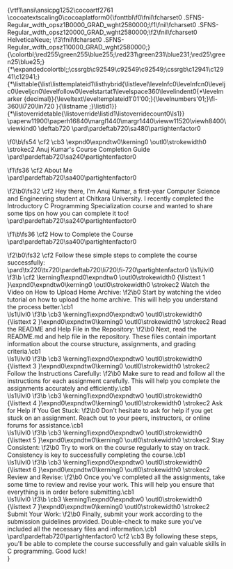 {\rtf1\ansi\ansicpg1252\cocoartf2761
\cocoatextscaling0\cocoaplatform0{\fonttbl\f0\fnil\fcharset0 .SFNS-Regular_wdth_opsz1B0000_GRAD_wght2580000;\f1\fnil\fcharset0 .SFNS-Regular_wdth_opsz120000_GRAD_wght2580000;\f2\fnil\fcharset0 HelveticaNeue;
\f3\fnil\fcharset0 .SFNS-Regular_wdth_opsz110000_GRAD_wght2580000;}
{\colortbl;\red255\green255\blue255;\red231\green231\blue231;\red25\green25\blue25;}
{\*\expandedcolortbl;;\cssrgb\c92549\c92549\c92549;\cssrgb\c12941\c12941\c12941;}
{\*\listtable{\list\listtemplateid1\listhybrid{\listlevel\levelnfc0\levelnfcn0\leveljc0\leveljcn0\levelfollow0\levelstartat1\levelspace360\levelindent0{\*\levelmarker \{decimal\}}{\leveltext\leveltemplateid1\'01\'00;}{\levelnumbers\'01;}\fi-360\li720\lin720 }{\listname ;}\listid1}}
{\*\listoverridetable{\listoverride\listid1\listoverridecount0\ls1}}
\paperw11900\paperh16840\margl1440\margr1440\vieww11520\viewh8400\viewkind0
\deftab720
\pard\pardeftab720\sa480\partightenfactor0

\f0\b\fs54 \cf2 \cb3 \expnd0\expndtw0\kerning0
\outl0\strokewidth0 \strokec2 Anuj Kumar's Course Completion Guide\
\pard\pardeftab720\sa240\partightenfactor0

\f1\fs36 \cf2 About Me\
\pard\pardeftab720\sa400\partightenfactor0

\f2\b0\fs32 \cf2 Hey there, I'm Anuj Kumar, a first-year Computer Science and Engineering student at Chitkara University. I recently completed the Introductory C Programming Specialization course and wanted to share some tips on how you can complete it too!\
\pard\pardeftab720\sa240\partightenfactor0

\f1\b\fs36 \cf2 How to Complete the Course\
\pard\pardeftab720\sa400\partightenfactor0

\f2\b0\fs32 \cf2 Follow these simple steps to complete the course successfully:\
\pard\tx220\tx720\pardeftab720\li720\fi-720\partightenfactor0
\ls1\ilvl0
\f3\b \cf2 \kerning1\expnd0\expndtw0 \outl0\strokewidth0 {\listtext	1	}\expnd0\expndtw0\kerning0
\outl0\strokewidth0 \strokec2 Watch the Video on How to Upload Home Archive:
\f2\b0  Start by watching the video tutorial on how to upload the home archive. This will help you understand the process better.\cb1 \
\ls1\ilvl0
\f3\b \cb3 \kerning1\expnd0\expndtw0 \outl0\strokewidth0 {\listtext	2	}\expnd0\expndtw0\kerning0
\outl0\strokewidth0 \strokec2 Read the README and Help File in the Repository:
\f2\b0  Next, read the README.md and help file in the repository. These files contain important information about the course structure, assignments, and grading criteria.\cb1 \
\ls1\ilvl0
\f3\b \cb3 \kerning1\expnd0\expndtw0 \outl0\strokewidth0 {\listtext	3	}\expnd0\expndtw0\kerning0
\outl0\strokewidth0 \strokec2 Follow the Instructions Carefully:
\f2\b0  Make sure to read and follow all the instructions for each assignment carefully. This will help you complete the assignments accurately and efficiently.\cb1 \
\ls1\ilvl0
\f3\b \cb3 \kerning1\expnd0\expndtw0 \outl0\strokewidth0 {\listtext	4	}\expnd0\expndtw0\kerning0
\outl0\strokewidth0 \strokec2 Ask for Help if You Get Stuck:
\f2\b0  Don't hesitate to ask for help if you get stuck on an assignment. Reach out to your peers, instructors, or online forums for assistance.\cb1 \
\ls1\ilvl0
\f3\b \cb3 \kerning1\expnd0\expndtw0 \outl0\strokewidth0 {\listtext	5	}\expnd0\expndtw0\kerning0
\outl0\strokewidth0 \strokec2 Stay Consistent:
\f2\b0  Try to work on the course regularly to stay on track. Consistency is key to successfully completing the course.\cb1 \
\ls1\ilvl0
\f3\b \cb3 \kerning1\expnd0\expndtw0 \outl0\strokewidth0 {\listtext	6	}\expnd0\expndtw0\kerning0
\outl0\strokewidth0 \strokec2 Review and Revise:
\f2\b0  Once you've completed all the assignments, take some time to review and revise your work. This will help you ensure that everything is in order before submitting.\cb1 \
\ls1\ilvl0
\f3\b \cb3 \kerning1\expnd0\expndtw0 \outl0\strokewidth0 {\listtext	7	}\expnd0\expndtw0\kerning0
\outl0\strokewidth0 \strokec2 Submit Your Work:
\f2\b0  Finally, submit your work according to the submission guidelines provided. Double-check to make sure you've included all the necessary files and information.\cb1 \
\pard\pardeftab720\partightenfactor0
\cf2 \cb3 By following these steps, you'll be able to complete the course successfully and gain valuable skills in C programming. Good luck!\
}